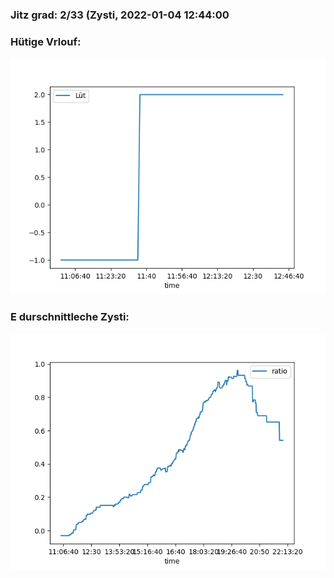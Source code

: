 ### Jitz grad: 2/33 (Zysti, 2022-01-04 12:44:00

### Hütige Vrlouf:
![Graph](Today.png)

### E durschnittleche Zysti:
![Graph](Zysti.png)